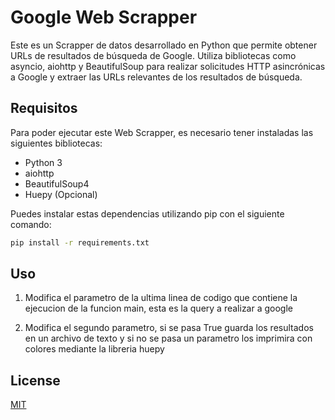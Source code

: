 # Google Web Scrapper

Este es un Scrapper de datos desarrollado en Python que permite obtener URLs de resultados de búsqueda de Google. Utiliza bibliotecas como asyncio, aiohttp y BeautifulSoup para realizar solicitudes HTTP asincrónicas a Google y extraer las URLs relevantes de los resultados de búsqueda.

## Requisitos

Para poder ejecutar este Web Scrapper, es necesario tener instaladas las siguientes bibliotecas:

- Python 3
- aiohttp
- BeautifulSoup4
- Huepy (Opcional)

Puedes instalar estas dependencias utilizando pip con el siguiente comando:

```bash
pip install -r requirements.txt
```

## Uso

1. Modifica el parametro de la ultima linea de codigo que contiene la ejecucion de la funcion main, esta es la query a realizar a google

2. Modifica el segundo parametro, si se pasa True guarda los resultados en un archivo de texto y si no se pasa un parametro los imprimira con colores mediante la libreria huepy

## License

[MIT](https://choosealicense.com/licenses/mit/)
